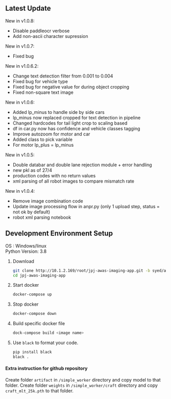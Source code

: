 ## Latest Update
New in v1.0.8:
- Disable paddleocr verbose
- Add non-ascii character supression

New in v1.0.7:
- Fixed bug

New in v1.0.6.2:
- Change text detection filter from 0.001 to 0.004
- Fixed bug for vehicle type
- Fixed bug for negative value for during object cropping
- Fixed non-square text image


New in v1.0.6:
- Added lp_minus to handle side by side cars
- lp_minus now replaced cropped for text detection in pipeline
- Changed hardcodes for tail light crop to scaling based
- df in car.py now has confidence and vehicle classes tagging
- Improve autozoom for motor and car
- Added class to pick variable
- For motor lp_plus = lp_minus

New in v1.0.5:
- Double databar and double lane rejection module + error handling
- new pkl as of 27/4
- production codes with no return values
- xml parsing of all robot images to compare mismatch rate

New in v1.0.4:
- Remove image combination code
- Update image processing flow in anpr.py (only 1 upload step, status = not ok by default)
- robot xml parsing notebook


## Development Environment Setup

OS : Windows/linux </br>
Python Version: 3.8</br>

1. Download

    ```bash
    git clone http://10.1.2.169/root/jpj-awas-imaging-app.git -b syed/async-pipeline
    cd jpj-awas-imaging-app
    ```
2. Start docker

    ```bash
    docker-compose up
    ```
3. Stop docker

    ```bash
    docker-compose down
    ```
4. Build specific docker file

    ```bash
    dock-compose build <image name>
    ```
5. Use `black` to format your code. 

    ```bash
    pip install black
    black .
    ```
#### Extra instruction for github repository
 Create folder `artifact` in `/simple_worker` directory and copy model to that folder.
 Create folder `weights` in `/simple_worker/craft` directory and copy `craft_mlt_25k.pth` to that folder.

